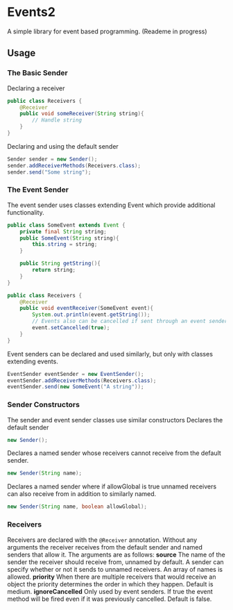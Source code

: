 # Events2
A simple library for event based programming. (Reademe in progress)
## Usage
### The Basic Sender
Declaring a receiver
```java
public class Receivers {
	@Receiver
	public void someReceiver(String string){
		// Handle string
	}
}
```
Declaring and using the default sender
```java
Sender sender = new Sender();
sender.addReceiverMethods(Receivers.class);
sender.send("Some string");
```
### The Event Sender
The event sender uses classes extending Event which provide additional functionality.
```java
public class SomeEvent extends Event {
	private final String string;
	public SomeEvent(String string){
		this.string = string;
	}

	public String getString(){
		return string;
	}
}

public class Receivers {
	@Receiver
	public void eventReceiver(SomeEvent event){
		System.out.println(event.getString());
		// Events also can be cancelled if sent through an event sender
		event.setCancelled(true);
	}
}
```
Event senders can be declared and used similarly, but only with classes extending events.
```java
EventSender eventSender = new EventSender();
eventSender.addReceiverMethods(Receivers.class);
eventSender.send(new SomeEvent("A string"));
```
### Sender Constructors
The sender and event sender classes use similar constructors
Declares the default sender
```java
new Sender();
```
Declares a named sender whose receivers cannot receive from the default sender.
```java
new Sender(String name);
```
Declares a named sender where if allowGlobal is true unnamed receivers can also receive from in addition to similarly named.
```java
new Sender(String name, boolean allowGlobal);
```
### Receivers
Receivers are declared with the `@Receiver` annotation. Without any arguments the receiver receives from the default sender and named senders that allow it. The arguments are as follows:
**source** The name of the sender the receiver should receive from, unnamed by default. A sender can specify whether or not it sends to unnamed receivers. An array of names is allowed.
**priority** When there are multiple receivers that would receive an object the priority determines the order in which they happen. Default is medium.
**ignoreCancelled** Only used by event senders. If true the event method will be fired even if it was previously cancelled. Default is false.
